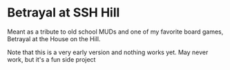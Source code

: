 Betrayal at SSH Hill
====================

Meant as a tribute to old school MUDs and one of my favorite board games, Betrayal at the House on the Hill. 

Note that this is a very early version and nothing works yet. May never work, but it's a fun side project
